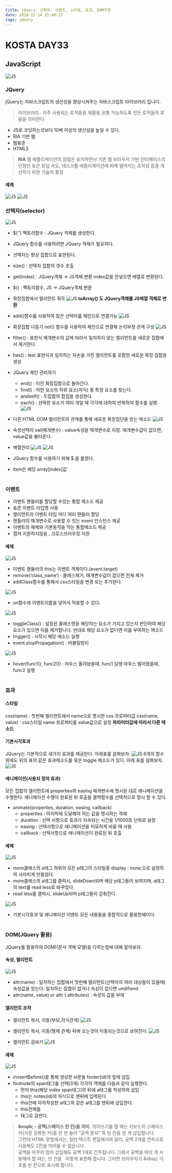 ```yaml
---
title: jQuery, 선택자, 이벤트, 스타일, 효과, DOM구현
date: 2018-12-14 15:48:27
tags: jQuery
---
```

# KOSTA DAY33
## JavaScript
![JS](/images/JS_logo.png)

### JQuery
jQuery는 자바스크립트의 생산성을 향상시켜주는 자바스크립트 라이브러리 입니다.

>라이브러리 : 자주 사용되는 로직들을 재활용,유통 가능하도록 만든 로직들의 묶음을 의미한다.

- JS로 코딩하는것보다 10배 이상의 생산성을 높일 수 있다.
- RIA 기반 웹
- 웹표준
- HTML5

>**RIA**
웹 애플리케이션의 장점은 유지하면서 기존 웹 브라우저 기반 인터페이스의 단점인 늦은 응답 속도, 데스크톱 애플리케이션에 비해 떨어지는 조작성 등을 개선하기 위한 기술의 통칭

#### 예제
![JS](/images/javascript/JS03-09.png)
![JS](/images/javascript/JS03-10.png)
<br>

### 선택자(selector)
![JS](/images/javascript/JS03-08.png)
- $(‘’) 팩토리함수 : JQuery 객체를 생성한다.
- JQuery 함수를 사용하려면 JQuery 객체가 필요하다.
- 선택자는 항상 집합으로 표현된다.
- size() : 선택자 집합의 갯수 호출
- get(index) : JQuery객체 → JS객체 변환
index값을 안넣으면 배열로 변환된다.
- $() : 팩토리함수, JS → JQuery객체 변환
- 확장집합에서 엘리먼트 획득
![JS](/images/javascript/JS04-01.png)
**toArray() 도 JQuery객체를 JS배열 객체로 변환**

- add()함수를 사용하여 많은 선택자를 체인으로 연결가능
![JS](/images/javascript/JS04-02.png)

- 확장집합 다듬기
not() 함수를 사용하여 체인으로 연결해 논리부정 관계 구성
![JS](/images/javascript/JS04-03.png)

- filter() : 표현식 매개변수의 값에 따라서 일치하지 않는 엘리먼트를 새로운 집합에서 제거한다.
- has() : test 표현식과 일치하는 자손을 가진 엘리먼트를 포함한 새로운 확장 집합을 생성
- JQuery 체인 관리하기
    - end() : 이전 확장집합으로 돌아간다.
    - find() : 어떤 요소의 하위 요소(자식) 중 특정 요소를 찾는다.
    - andself() : 두집합의 합집을 생성한다.
    - each() : 선택한 요소가 여러 개일 때 각각에 대하여 반복하여 함수를 실행.
![JS](/images/javascript/JS04-04.png)

- 다른 HTML DOM 엘리먼트의 관계를 통해 새로운 확장집단을 얻는 메소드
![JS](/images/javascript/JS04-05.png)

- 속성선택자
val(매개변수) : value속성을 매개변수로 지정.
매개변수값이 없으면, value값을 불러온다.
- 배열관리
![JS](/images/javascript/JS04-06.png)
![JS](/images/javascript/JS04-07.png)
- JQuery 함수를 사용하기 위해 $.을 붙였다.
- item은 해당 array[index\]값
<br><br>

### 이벤트
- 이벤트 핸들러를 할당할 수있는 통합 메소드 제공
- 표준 이벤트 타입명 사용
- 엘리먼트의 이벤트 타입 마다 여러 핸들러 할당
- 핸들러의 매개변수로 사용할 수 잇는 event 인스턴스 제공
- 이벤트의 해제와 기본동작을 막는 통합메소드 제공
- 캡쳐 지원하지않음 , 크로스브라우징 지원

#### 예제
![JS](/images/javascript/JS04-08.png)
- 이벤트 핸들러의 this는 이벤트 객체이다.(event.target)
- remove(‘class_name’) : 클래스제거, 매개변수값이 없으면 전체 제거
- addClass함수를 통해서 css스타일을 변경 또는 추가한다.

![JS](/images/javascript/JS04-09.png)
- on함수에 이벤트이름을 넣어서 적용할 수 있다.

![JS](/images/javascript/JS04-10.png)
- toggleClass() : 설정된 클래스명을 해당하는 요소가 가지고 있는지 판단하여 해당 요소가 있으면 이를 제거합니다. 반대로 해당 요소가 없다면 이를 부여하는 메소드
- trigger() : 시작시 해당 메소드 실행
- event.stopPropagation() : 버블링방지

![JS](/images/javascript/JS04-11.png)
- hover(func1(), func2()) : 마우스 올려놨을때, func1 실행
마우스 떨어졌을때, func2 실행
<br><br>

### 효과
#### 스타일
css(name) : 첫번째 엘리먼트에서 name으로 명시한 css 프로퍼티값
css(name, value) : css스타일 name 프로퍼티를 value값으로 설정
**파라미터값에 따라서 다른 메소드**

#### 기본시각효과
JQuery는 기본적으로 세가지 효과를 제공한다. 아래표를 살펴보자.
![JS](/images/javascript/JS04-12.png)
6개의 함수 외에도 위의 표의 같은 효과메소드를 묶은 toggle 메소드가 있다. 아래 표를 살펴보자.
![JS](/images/javascript/JS04-13.png)

#### 애니메이션(사용자 정의 효과)
모든 집합의 엘리먼트에 properties와 easing 매개변수에 명시된 대로 애니메이션을 수행한다. 애니메이션 수행이 완료된 뒤 호출될 콜백함수를 선택적으로 명시 할 수 있다.

- animate(properties, duration, easing, callback)
    - properties : 마지막에 도달해야 하는 값을 명시하는 객체
    - duration : 선택 사항으로 효과가 지속되는 시간을 1/1000초 단위로 설정
    - easing : 선택사항으로 애니메이션을 미묘하게 바꿀 때 사용
    - callback : 선택사항으로 애니메이션이 완료된 뒤 호출

#### 예제
![JS](/images/javascript/JS04-14.png)
- more클래스의 a태그 하위의 모든 p태그의 스타일중 display : none;으로 설정하여 사라지게 만들었다.
- more클래스의 a태그를 클릭시, slideDown되며 해당 p태그들이 보여지며, a태그의 text를 read less로 바꾸었다.
- read less를 클릭시, slideUp되며 p태그들이 감춰진다.

![JS](/images/javascript/JS04-15.png)
- 기본시각효과 및 애니메이션 이벤트 모든 내용들을 종합적으로 활용한예이다.
<br><br>

### DOM(JQuery 활용)
JQuery를 활용하여 DOM)(문서 객체 모델)을 다루는법에 대해 알아보자.

#### 속성, 엘리먼트
![JS](/images/javascript/JS04-16.png)
- attr(name) : 일치하는 집합에서 첫번째 엘리먼트(선택자의 여러 대상들이 있을때)속성값을 얻는다.
일치하는 집합이 없거나 속성이 없으면 undifiend
- attr(name, value) or attr ( attributes) : 속성의 값을 부여

#### 엘리먼트 조작
- 엘리먼트 복사, 이동(부모,자식관계)
![JS](/images/javascript/JS04-17.png)

- 엘리먼트 복사, 이동(형제 관계)
뒤에 오는것이 이동되는것으로 보여진다.
![JS](/images/javascript/JS04-18.png)

- 엘리먼트 감싸기
![JS](/images/javascript/JS04-19.png)

#### 예제
![JS](/images/javascript/JS04-20.png)
- innsertBefore()을 통해 생성한 ol문을 footer(id)의 앞에 삽입
- footnote의 span태그를 선택(3개) 각각의 객체를 다음과 같이 실행한다.
    - 먼저 this(해당 index span태그)의 뒤에 a태그를 작성하여 삽입
    - this는 notes(id)의 자식으로 맨뒤에 입력된다.
    - this안에 아까작성한 a태그와 같은 a태그를 맨뒤에 삽입한다.
    - this전체를 <li>태그로 감싼다.

> **&nspb; : 공백(스페이스 한 칸)을 의미.**
띄어쓰기를 할 때는 키보드의 스페이스키(가장 길쭉한 키)를 한 번 눌러 “공백 문자” 즉 빈 칸을 한 개 삽입합니다.    
그런데 HTML 문법에서는, 일반 텍스트 편집에서와 달리, 공백 2개를 연속으로 사용해도 2칸을 띄어쓸 수 없습니다.   
공백을 아무리 많이 삽입해도 공백 1개로 간주됩니다. 그래서 공백을 여러 개 사용해야 할 때는, 빈 칸을 &nbsp; 이렇게 표현해 줍니다. 
그러면 브라우저가 &nbsp\; 기호를 빈 칸으로 표시해 줍니다.

<br><br>
